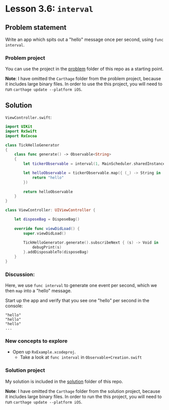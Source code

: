 # Lesson 3.6: `interval`

## Problem statement

Write an app which spits out a "hello" message once per second, using `func interval`.

### Problem project

You can use the project in the [problem](problem) folder of this repo as a starting point.

**Note**: I have omitted the `Carthage` folder from the problem project, because it includes large binary files.  In order to use the this project, you will need to run `carthage update --platform iOS`.

## Solution

`ViewController.swift`:

```swift
import UIKit
import RxSwift
import RxCocoa

class TickHelloGenerator
{
    class func generate() -> Observable<String>
    {
        let tickerObservable = interval(1, MainScheduler.sharedInstance)

        let helloObservable = tickerObservable.map({ (_) -> String in
            return "hello"
        })
        
        return helloObservable
    }
}

class ViewController: UIViewController {

    let disposeBag = DisposeBag()
    
    override func viewDidLoad() {
        super.viewDidLoad()
        
        TickHelloGenerator.generate().subscribeNext { (s) -> Void in
            debugPrint(s)
        }.addDisposableTo(disposeBag)
    }
}
```

### Discussion:

Here, we use `func interval` to generate one event per second, which we then `map` into a "hello" message.

Start up the app and verify that you see one "hello" per second in the console:

```
"hello"
"hello"
"hello"
...
```

### New concepts to explore

* Open up `RxExample.xcodeproj`.
  * Take a look at `func interval` in `Observable+Creation.swift`

### Solution project

My solution is included in the [solution](solution) folder of this repo.

**Note**: I have omitted the `Carthage` folder from the solution project, because it includes large binary files.  In order to run the this project, you will need to run `carthage update --platform iOS`.


